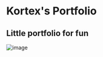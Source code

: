 # Kortex's Portfolio

## Little portfolio for fun

![image](https://github.com/notkortex/portfolio/assets/118857854/e27c7ca0-89bd-4716-8b82-a26cbd7d623a)
